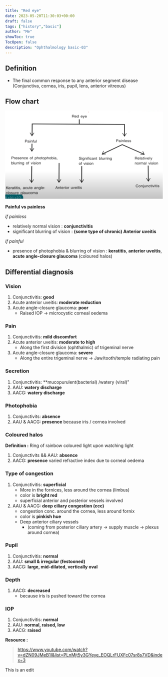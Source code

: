 ```yaml
---
title: "Red eye"
date: 2023-05-20T11:30:03+00:00
draft: false
tags: ["history","basic"]
author: "Me"
showToc: true
TocOpen: false
description: "Ophthalmology basic-03"
---
```


## Definition 
- The final common response to any anterior segment disease (Conjunctiva, cornea, iris, pupil, lens, anterior vitreous)

## Flow chart
![flow chart](/posts/03/redeye-01.png)

**Painful vs painless** 

*if painless*
- relatively normal vision : **conjunctivitis**
- significant blurring of vision : **(some type of chronic) Anterior uveitis**

*if painful*
- presence of photophobia & blurring of vision : **keratitis**, **anterior uveitis**, **acute angle-closure glaucoma** (coloured halos)

## Differential diagnosis 

### Vision 
1. Conjunctivitis: **good** 
2. Acute anterior uveitis: **moderate reduction** 
3. Acute angle-closure glaucoma: **poor**
    - Raised IOP -> microcystic corneal oedema

### Pain 
1. Conjunctivitis: **mild discomfort**
2. Acute anterior uveitis: **moderate to high**
    - Along the first division (ophthalmic) of trigeminal nerve
3. Acute angle-closure glaucoma: **severe**
    - Along the entire trigeminal nerve -> Jaw/tooth/temple radiating pain

### Secretion 
1. Conjunctivitis: **mucopurulent(bacterial) /watery (viral)"
2. AAU: **watery discharge**
3. AACG: **watery discharge**

### Photophobia 
1. Conjunctivits: **absence**
2. AAU & AACG: **presence** because iris / cornea involved 

### Coloured halos
**Definition :** Ring of rainbow coloured light upon watching light
1. Conjunctivits && AAU: **absence**
2. AACG: **presence** varied refractive index due to corneal oedema

### Type of congestion 
1. Conjunctivitis: **superficial**
    - More in the fornices, less around the cornea (limbus)
    - color is **bright red**
    - superficial anterior and posterior vessels involved
2. AAU & AACG: **deep ciliary congestion (ccc)**
    - congestion conc. around the cornea, less around fornix
    - color is **pinkish hue**
    - Deep anterior ciliary vessels 
        - (coming from posterior ciliary artery -> supply muscle -> plexus around cornea)

### Pupil
1. Conjunctivitis: **normal**
2. AAU: **small & irregular (festooned)**
3. AACG: **large, mid-dilated, vertically oval**

### Depth
1. AACG: **decreased**
    - because iris is pushed toward the cornea

### IOP
1. Conjunctivitis: **normal**
2. AAU: **normal, raised, low**
3. AACG: **raised**

**Resource :**
> https://www.youtube.com/watch?v=dZN09JMeB1I&list=PLnMjt5y3GYeye_EOQLrFUXFc07sr8s7VD&index=3


This is an edit